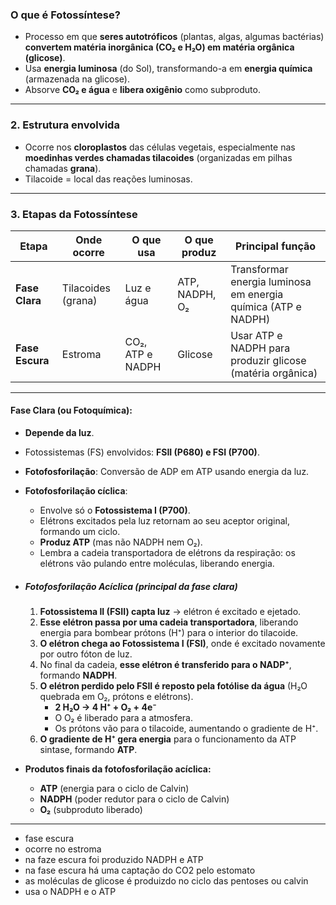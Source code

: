### **O que é Fotossíntese?**

- Processo em que **seres autotróficos** (plantas, algas, algumas bactérias) **convertem matéria inorgânica (CO₂ e H₂O) em matéria orgânica (glicose)**.
- Usa **energia luminosa** (do Sol), transformando-a em **energia química** (armazenada na glicose).
- Absorve **CO₂ e água** e **libera oxigênio** como subproduto.
    

---

### **2. Estrutura envolvida**

- Ocorre nos **cloroplastos** das células vegetais, especialmente nas **moedinhas verdes chamadas tilacoides** (organizadas em pilhas chamadas **grana**).
- Tilacoide = local das reações luminosas.
    

---

### **3. Etapas da Fotossíntese**

|Etapa|Onde ocorre|O que usa|O que produz|Principal função|
|---|---|---|---|---|
|**Fase Clara**|Tilacoides (grana)|Luz e água|ATP, NADPH, O₂|Transformar energia luminosa em energia química (ATP e NADPH)|
|**Fase Escura**|Estroma|CO₂, ATP e NADPH|Glicose|Usar ATP e NADPH para produzir glicose (matéria orgânica)|

---

#### **Fase Clara (ou Fotoquímica):**

- **Depende da luz**.
- Fotossistemas (FS) envolvidos: **FSII (P680) e FSI (P700)**.
- **Fotofosforilação**: Conversão de ADP em ATP usando energia da luz.
- **Fotofosforilação cíclica**:
    - Envolve só o **Fotossistema I (P700)**.
    - Elétrons excitados pela luz retornam ao seu aceptor original, formando um ciclo.
    - **Produz ATP** (mas não NADPH nem O₂).
    - Lembra a cadeia transportadora de elétrons da respiração: os elétrons vão pulando entre moléculas, liberando energia.

- ##### **Fotofosforilação Acíclica (principal da fase clara)**
    1. **Fotossistema II (FSII) capta luz** → elétron é excitado e ejetado.
    2. **Esse elétron passa por uma cadeia transportadora**, liberando energia para bombear prótons (H⁺) para o interior do tilacoide.
    3. **O elétron chega ao Fotossistema I (FSI)**, onde é excitado novamente por outro fóton de luz.
    4. No final da cadeia, **esse elétron é transferido para o NADP⁺**, formando **NADPH**.
    5. **O elétron perdido pelo FSII é reposto pela fotólise da água** (H₂O quebrada em O₂, prótons e elétrons).
        - **2 H₂O → 4 H⁺ + O₂ + 4e⁻**
        - O O₂ é liberado para a atmosfera.
        - Os prótons vão para o tilacoide, aumentando o gradiente de H⁺.
    6. **O gradiente de H⁺ gera energia** para o funcionamento da ATP sintase, formando **ATP**.
        
- **Produtos finais da fotofosforilação acíclica:**
    - **ATP** (energia para o ciclo de Calvin)
    - **NADPH** (poder redutor para o ciclo de Calvin)
    - **O₂** (subproduto liberado)

----

- fase escura 
- ocorre no estroma
- na faze escura foi produzido NADPH e ATP
- na fase escura há uma captação do CO2 pelo estomato
- as moléculas de glicose é produizdo no ciclo das pentoses ou calvin 
- usa o NADPH e o ATP